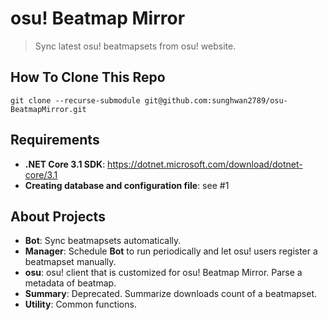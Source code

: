 # osu! Beatmap Mirror

> Sync latest osu! beatmapsets from osu! website.

## How To Clone This Repo

```
git clone --recurse-submodule git@github.com:sunghwan2789/osu-BeatmapMirror.git
```

## Requirements

* **.NET Core 3.1 SDK**: https://dotnet.microsoft.com/download/dotnet-core/3.1
* **Creating database and configuration file**: see #1

## About Projects

* **Bot**: Sync beatmapsets automatically.
* **Manager**: Schedule **Bot** to run periodically and let osu! users register a beatmapset manually.
* **osu**: osu! client that is customized for osu! Beatmap Mirror. Parse a metadata of beatmap.
* **Summary**: Deprecated. Summarize downloads count of a beatmapset.
* **Utility**: Common functions.
